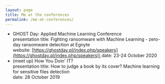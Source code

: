 ```yaml
---
layout: page
title: Me at the conferences
permalink: /me-at-conferences/
---
```


- GHOST Day: Applied Machine Learning Conference\
presentation title: Fighting ransomware with Machine Learning - zero-day ransomware detection at Egnyte\
website: [https://ghostday.pl/index.php/speakers](https://ghostday.pl/index.php/speakers)\
date: 23-24 October 2020
- (meet up) How You Doin' IT?\
presentation title: How to judge a book by its cover? Machine learning for sensitive files detection\
date: 28 October 2019
